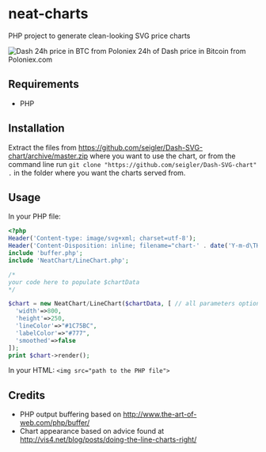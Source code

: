 # neat-charts
PHP project to generate clean-looking SVG price charts

![Dash 24h price in BTC from Poloniex](http://cryptohistory.org/dash/24h/)
24h of Dash price in Bitcoin from Poloniex.com

## Requirements

* PHP

## Installation
Extract the files from https://github.com/seigler/Dash-SVG-chart/archive/master.zip where you want to use the chart, or from the command line run `git clone "https://github.com/seigler/Dash-SVG-chart" .` in the folder where you want the charts served from.

## Usage
In your PHP file:

```php
<?php
Header('Content-type: image/svg+xml; charset=utf-8');
Header('Content-Disposition: inline; filename="chart-' . date('Y-m-d\THisT') . '.svg"');
include 'buffer.php';
include 'NeatChart/LineChart.php';

/*
your code here to populate $chartData
*/

$chart = new NeatChart/LineChart($chartData, [ // all parameters optional
  'width'=>800,
  'height'=>250,
  'lineColor'=>"#1C75BC",
  'labelColor'=>"#777",
  'smoothed'=>false
]);
print $chart->render();
```

In your HTML:
`<img src="path to the PHP file">`

## Credits

* PHP output buffering based on http://www.the-art-of-web.com/php/buffer/
* Chart appearance based on advice found at http://vis4.net/blog/posts/doing-the-line-charts-right/
